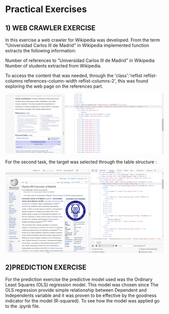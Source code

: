 # Practical Exercises

## 1) WEB CRAWLER EXERCISE

In this exercise a web crawler for Wikipedia was developed. From the term "Universidad Carlos III de Madrid" in Wikipedia implemented function extracts the following information:

Number of references to “Universidad Carlos III de Madrid” in Wikipedia
Number of students extracted from Wikipedia.

To access the content that was needed, through the  'class':'reflist reflist-columns references-column-width reflist-columns-2', this was found exploring the web page on the references part.

![first](https://github.com/giumap0/practical_exercises/blob/main/firspart.PNG)

For the second task, the target was selected through the table structure : 

![second](https://github.com/giumap0/practical_exercises/blob/main/secondpartcraw.PNG)

## 2)PREDICTION EXERCISE 

For the prediction exercise the predictive model used was the Ordinary Least Squares (OLS) regression model.
This model was chosen since The OLS regression provide simple relationship between Dependent and Independents variable and it was proven to be effective by the goodness indicator for the model (R-squared). 
To see how the model was applied go to the .ipynb file.


